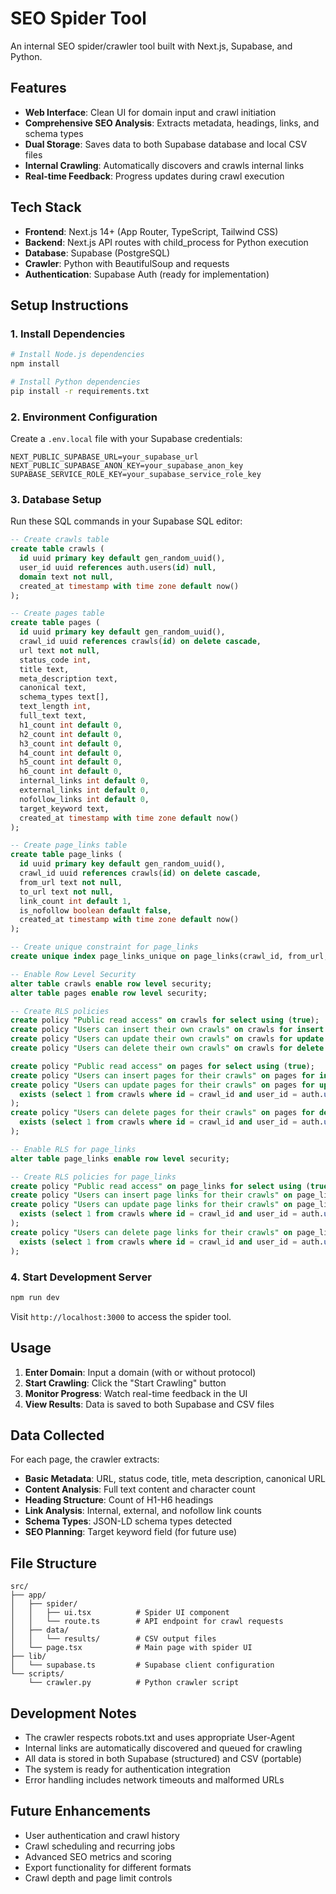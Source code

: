 # SEO Spider Tool

An internal SEO spider/crawler tool built with Next.js, Supabase, and Python.

## Features

- **Web Interface**: Clean UI for domain input and crawl initiation
- **Comprehensive SEO Analysis**: Extracts metadata, headings, links, and schema types
- **Dual Storage**: Saves data to both Supabase database and local CSV files
- **Internal Crawling**: Automatically discovers and crawls internal links
- **Real-time Feedback**: Progress updates during crawl execution

## Tech Stack

- **Frontend**: Next.js 14+ (App Router, TypeScript, Tailwind CSS)
- **Backend**: Next.js API routes with child_process for Python execution
- **Database**: Supabase (PostgreSQL)
- **Crawler**: Python with BeautifulSoup and requests
- **Authentication**: Supabase Auth (ready for implementation)

## Setup Instructions

### 1. Install Dependencies

```bash
# Install Node.js dependencies
npm install

# Install Python dependencies
pip install -r requirements.txt
```

### 2. Environment Configuration

Create a `.env.local` file with your Supabase credentials:

```env
NEXT_PUBLIC_SUPABASE_URL=your_supabase_url
NEXT_PUBLIC_SUPABASE_ANON_KEY=your_supabase_anon_key
SUPABASE_SERVICE_ROLE_KEY=your_supabase_service_role_key
```

### 3. Database Setup

Run these SQL commands in your Supabase SQL editor:

```sql
-- Create crawls table
create table crawls (
  id uuid primary key default gen_random_uuid(),
  user_id uuid references auth.users(id) null,
  domain text not null,
  created_at timestamp with time zone default now()
);

-- Create pages table
create table pages (
  id uuid primary key default gen_random_uuid(),
  crawl_id uuid references crawls(id) on delete cascade,
  url text not null,
  status_code int,
  title text,
  meta_description text,
  canonical text,
  schema_types text[],
  text_length int,
  full_text text,
  h1_count int default 0,
  h2_count int default 0,
  h3_count int default 0,
  h4_count int default 0,
  h5_count int default 0,
  h6_count int default 0,
  internal_links int default 0,
  external_links int default 0,
  nofollow_links int default 0,
  target_keyword text,
  created_at timestamp with time zone default now()
);

-- Create page_links table
create table page_links (
  id uuid primary key default gen_random_uuid(),
  crawl_id uuid references crawls(id) on delete cascade,
  from_url text not null,
  to_url text not null,
  link_count int default 1,
  is_nofollow boolean default false,
  created_at timestamp with time zone default now()
);

-- Create unique constraint for page_links
create unique index page_links_unique on page_links(crawl_id, from_url, to_url);

-- Enable Row Level Security
alter table crawls enable row level security;
alter table pages enable row level security;

-- Create RLS policies
create policy "Public read access" on crawls for select using (true);
create policy "Users can insert their own crawls" on crawls for insert with check (true);
create policy "Users can update their own crawls" on crawls for update using (auth.uid() = user_id);
create policy "Users can delete their own crawls" on crawls for delete using (auth.uid() = user_id);

create policy "Public read access" on pages for select using (true);
create policy "Users can insert pages for their crawls" on pages for insert with check (true);
create policy "Users can update pages for their crawls" on pages for update using (
  exists (select 1 from crawls where id = crawl_id and user_id = auth.uid())
);
create policy "Users can delete pages for their crawls" on pages for delete using (
  exists (select 1 from crawls where id = crawl_id and user_id = auth.uid())
);

-- Enable RLS for page_links
alter table page_links enable row level security;

-- Create RLS policies for page_links
create policy "Public read access" on page_links for select using (true);
create policy "Users can insert page links for their crawls" on page_links for insert with check (true);
create policy "Users can update page links for their crawls" on page_links for update using (
  exists (select 1 from crawls where id = crawl_id and user_id = auth.uid())
);
create policy "Users can delete page links for their crawls" on page_links for delete using (
  exists (select 1 from crawls where id = crawl_id and user_id = auth.uid())
);
```

### 4. Start Development Server

```bash
npm run dev
```

Visit `http://localhost:3000` to access the spider tool.

## Usage

1. **Enter Domain**: Input a domain (with or without protocol)
2. **Start Crawling**: Click the "Start Crawling" button
3. **Monitor Progress**: Watch real-time feedback in the UI
4. **View Results**: Data is saved to both Supabase and CSV files

## Data Collected

For each page, the crawler extracts:

- **Basic Metadata**: URL, status code, title, meta description, canonical URL
- **Content Analysis**: Full text content and character count
- **Heading Structure**: Count of H1-H6 headings
- **Link Analysis**: Internal, external, and nofollow link counts
- **Schema Types**: JSON-LD schema types detected
- **SEO Planning**: Target keyword field (for future use)

## File Structure

```
src/
├── app/
│   ├── spider/
│   │   ├── ui.tsx          # Spider UI component
│   │   └── route.ts        # API endpoint for crawl requests
│   ├── data/
│   │   └── results/        # CSV output files
│   └── page.tsx            # Main page with spider UI
├── lib/
│   └── supabase.ts         # Supabase client configuration
└── scripts/
    └── crawler.py          # Python crawler script
```

## Development Notes

- The crawler respects robots.txt and uses appropriate User-Agent
- Internal links are automatically discovered and queued for crawling
- All data is stored in both Supabase (structured) and CSV (portable)
- The system is ready for authentication integration
- Error handling includes network timeouts and malformed URLs

## Future Enhancements

- User authentication and crawl history
- Crawl scheduling and recurring jobs
- Advanced SEO metrics and scoring
- Export functionality for different formats
- Crawl depth and page limit controls
